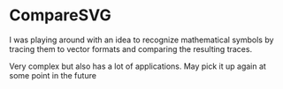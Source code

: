 # CompareSVG

I was playing around with an idea to recognize mathematical symbols by tracing them to vector formats and comparing the resulting traces.

Very complex but also has a lot of applications. May pick it up again at some point in the future
